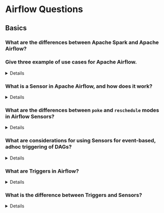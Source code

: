 # Airflow Questions
## Basics

### What are the differences between Apache Spark and Apache Airflow? 

### Give three example of use cases for Apache Airflow.
<details>

#### ETL Pipelines - Made-Up
- A daily ETL job runs that extracts sales data from an e-commerce's Postgres DB, cleans and aggregates the data, and loads it to a data warehouse.
#### Data Science - Made-Up
- A workflow runs every week that extracts and cleans data prior to model training. It then orchestrates the execution of model training scripts, distributing the load. Airflow then handles tasks for model evaluation, packaging, and deployment. 
#### Reporting - Made-Up
- A workflow runs daily that aggregates financial data from several sources, generates a financial summary report in a variety of formats, and executes tasks to distribute the reports by sending over email, uploading to NAS drives, publishing to websites, etc. 
</details>

### What is a Sensor in Apache Airflow, and how does it work?

<details>
A Sensor in Apache Airflow is a special type of operator that waits for a certain condition to be met before proceeding. This condition could be the presence of a file in a specific location, the arrival of a certain time, or the availability of a resource. Sensors are used to create dependencies based on external events or conditions.

Sensors continuously check the specified condition at regular intervals (configured by `poke_interval`). Once the condition is met, the sensor task is marked as successful, allowing downstream tasks to execute.

Example of a FileSensor in Airflow:

```python
from airflow import DAG
from airflow.operators.sensors import FileSensor
from airflow.operators.dummy_operator import DummyOperator
from datetime import datetime

default_args = {
    'owner': 'airflow',
    'start_date': datetime(2023, 1, 1),
    'retries': 1,
}

with DAG('file_sensor_example', default_args=default_args, schedule_interval='@daily') as dag:
    
    start = DummyOperator(task_id='start')
    
    wait_for_file = FileSensor(
        task_id='wait_for_file',
        filepath='/path/to/the/file.txt',
        poke_interval=30,  # Check every 30 seconds
        timeout=600,  # Timeout after 10 minutes
    )
    
    end = DummyOperator(task_id='end')
    
    start >> wait_for_file >> end
```
</details>

### What are the differences between `poke` and `reschedule` modes in Airflow Sensors?

<details>
Apache Airflow Sensors can operate in two modes: `poke` and `reschedule`.

1. **Poke Mode:**
   - The sensor task is running continuously and checks the condition at a regular interval (`poke_interval`).
   - It consumes a worker slot while waiting.
   - Suitable for short wait times and scenarios where the condition is likely to be met quickly.

2. **Reschedule Mode:**
   - The sensor task suspends itself after each check and is rescheduled after the `poke_interval`.
   - It frees up the worker slot between checks, making it more resource-efficient.
   - Suitable for long wait times or conditions that may take a significant amount of time to be met.

Example of a TimeDeltaSensor with reschedule mode:

```python
from airflow import DAG
from airflow.sensors.time_delta_sensor import TimeDeltaSensor
from airflow.operators.dummy_operator import DummyOperator
from datetime import datetime, timedelta

default_args = {
    'owner': 'airflow',
    'start_date': datetime(2023, 1, 1),
    'retries': 1,
}

with DAG('timedelta_sensor_reschedule_example', default_args=default_args, schedule_interval='@daily') as dag:
    
    start = DummyOperator(task_id='start')
    
    wait_for_timedelta = TimeDeltaSensor(
        task_id='wait_for_timedelta',
        delta=timedelta(minutes=5),
        mode='reschedule',
    )
    
    end = DummyOperator(task_id='end')
    
    start >> wait_for_timedelta >> end
```
</details>


### What are considerations for using Sensors for event-based, adhoc triggering of DAGs?

<details>

1. **Resource Utilization:**
   - **Poke Mode:** Continuous running can consume worker slots, potentially causing resource contention.
   - **Reschedule Mode:** More efficient as it frees worker slots between checks.

2. **Timeout Settings:**
   - Ensure sensors have appropriate timeout settings to avoid indefinitely blocking worker slots.

3. **Poke Interval:**
   - Set a reasonable `poke_interval` to balance between prompt detection and resource consumption.

4. **Concurrency and Parallelism:**
   - Excessive use of sensors can affect the concurrency limits and overall parallelism of the Airflow environment.

5. **Event Frequency:**
   - High-frequency events may benefit from a more efficient event handling mechanism (e.g., external triggers, message queues) instead of sensors.

6. **Error Handling:**
   - Implement robust error handling and retries for sensors to manage transient failures gracefully.

7. **DAG Dependencies:**
   - Properly manage DAG dependencies to avoid circular dependencies and ensure smooth DAG execution flow.

8. **Monitoring and Alerts:**
   - Set up monitoring and alerting for sensor tasks to detect and respond to issues promptly.

9. **Performance Impact:**
   - Evaluate the performance impact of sensors on the overall system, especially in high-load scenarios.

</details>

### What are Triggers in Airflow?

<details>
The Airflow scheduler monitors all tasks and all DAGs, and triggers the task instances whose dependencies have been met. Behind the scenes, it spins up a subprocess, which monitors and stays in sync with a folder for all DAG objects it may contain, and periodically (every minute or so) collects DAG parsing results and inspects active tasks to see whether they can be triggered.

Can run a trigger through the CLI, API, or webbooks. Triggers are allowed based on successful completion of upstream tasks. Triggers run external to your scheduler, and need to be installed separately depending on environment. 
</details>

### What is the difference between Triggers and Sensors?

<details>

**Triggers:**
- **Purpose:** Initiate the execution of a DAG or task based on predefined conditions.
- **Types:**
  - **Time-based:** Schedule DAGs using cron expressions or preset schedules.
  - **Manual/External:** Trigger DAGs via CLI, REST API, or webhooks.
  - **Task Dependencies:** Trigger tasks based on the completion of upstream tasks.
- **Usage:** Primarily used to start DAGs or tasks on a schedule or in response to external events.

**Sensors:**
- **Purpose:** Monitor and wait for a specific condition or event before allowing a task to proceed.
- **Operation Modes:**
  - **Poke Mode:** Continuously runs and checks for the condition at regular intervals.
  - **Reschedule Mode:** Suspends itself between checks to free resources.
- **Types:** FileSensor, TimeDeltaSensor, ExternalTaskSensor, etc.
- **Usage:** Used within a DAG to create dependencies on external conditions, ensuring tasks only execute when certain criteria are met.

**Summary:**
- **Triggers:** Start DAGs or tasks based on schedules or external commands.
- **Sensors:** Wait for conditions within a DAG to be met before proceeding with task execution.

</details>

###
